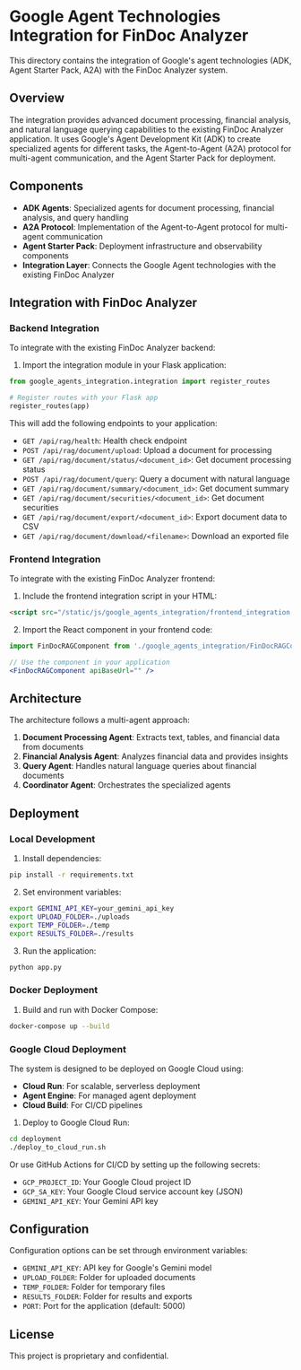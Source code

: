 # Google Agent Technologies Integration for FinDoc Analyzer

This directory contains the integration of Google's agent technologies (ADK, Agent Starter Pack, A2A) with the FinDoc Analyzer system.

## Overview

The integration provides advanced document processing, financial analysis, and natural language querying capabilities to the existing FinDoc Analyzer application. It uses Google's Agent Development Kit (ADK) to create specialized agents for different tasks, the Agent-to-Agent (A2A) protocol for multi-agent communication, and the Agent Starter Pack for deployment.

## Components

- **ADK Agents**: Specialized agents for document processing, financial analysis, and query handling
- **A2A Protocol**: Implementation of the Agent-to-Agent protocol for multi-agent communication
- **Agent Starter Pack**: Deployment infrastructure and observability components
- **Integration Layer**: Connects the Google Agent technologies with the existing FinDoc Analyzer

## Integration with FinDoc Analyzer

### Backend Integration

To integrate with the existing FinDoc Analyzer backend:

1. Import the integration module in your Flask application:

```python
from google_agents_integration.integration import register_routes

# Register routes with your Flask app
register_routes(app)
```

This will add the following endpoints to your application:

- `GET /api/rag/health`: Health check endpoint
- `POST /api/rag/document/upload`: Upload a document for processing
- `GET /api/rag/document/status/<document_id>`: Get document processing status
- `POST /api/rag/document/query`: Query a document with natural language
- `GET /api/rag/document/summary/<document_id>`: Get document summary
- `GET /api/rag/document/securities/<document_id>`: Get document securities
- `GET /api/rag/document/export/<document_id>`: Export document data to CSV
- `GET /api/rag/document/download/<filename>`: Download an exported file

### Frontend Integration

To integrate with the existing FinDoc Analyzer frontend:

1. Include the frontend integration script in your HTML:

```html
<script src="/static/js/google_agents_integration/frontend_integration.js"></script>
```

2. Import the React component in your frontend code:

```jsx
import FinDocRAGComponent from './google_agents_integration/FinDocRAGComponent';

// Use the component in your application
<FinDocRAGComponent apiBaseUrl="" />
```

## Architecture

The architecture follows a multi-agent approach:

1. **Document Processing Agent**: Extracts text, tables, and financial data from documents
2. **Financial Analysis Agent**: Analyzes financial data and provides insights
3. **Query Agent**: Handles natural language queries about financial documents
4. **Coordinator Agent**: Orchestrates the specialized agents

## Deployment

### Local Development

1. Install dependencies:

```bash
pip install -r requirements.txt
```

2. Set environment variables:

```bash
export GEMINI_API_KEY=your_gemini_api_key
export UPLOAD_FOLDER=./uploads
export TEMP_FOLDER=./temp
export RESULTS_FOLDER=./results
```

3. Run the application:

```bash
python app.py
```

### Docker Deployment

1. Build and run with Docker Compose:

```bash
docker-compose up --build
```

### Google Cloud Deployment

The system is designed to be deployed on Google Cloud using:

- **Cloud Run**: For scalable, serverless deployment
- **Agent Engine**: For managed agent deployment
- **Cloud Build**: For CI/CD pipelines

1. Deploy to Google Cloud Run:

```bash
cd deployment
./deploy_to_cloud_run.sh
```

Or use GitHub Actions for CI/CD by setting up the following secrets:

- `GCP_PROJECT_ID`: Your Google Cloud project ID
- `GCP_SA_KEY`: Your Google Cloud service account key (JSON)
- `GEMINI_API_KEY`: Your Gemini API key

## Configuration

Configuration options can be set through environment variables:

- `GEMINI_API_KEY`: API key for Google's Gemini model
- `UPLOAD_FOLDER`: Folder for uploaded documents
- `TEMP_FOLDER`: Folder for temporary files
- `RESULTS_FOLDER`: Folder for results and exports
- `PORT`: Port for the application (default: 5000)

## License

This project is proprietary and confidential.
